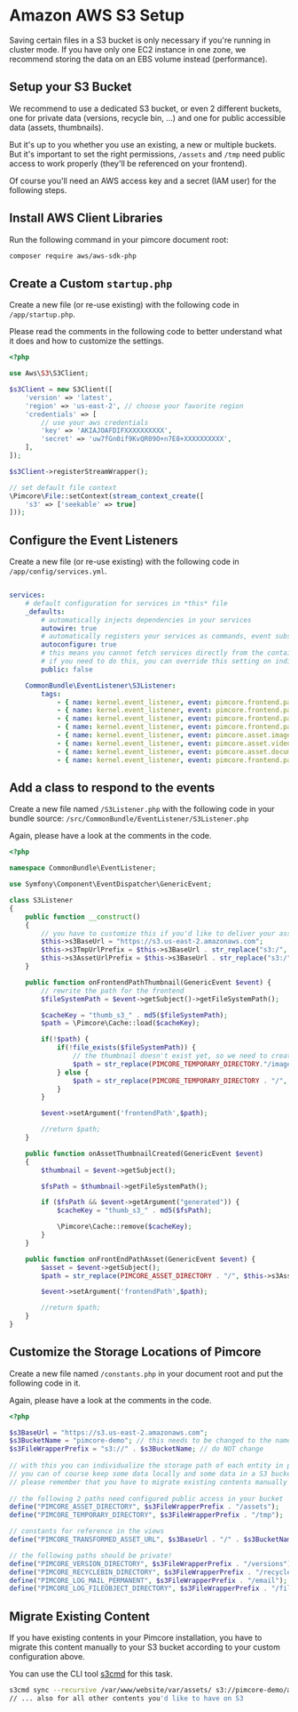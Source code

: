 # Amazon AWS S3 Setup

Saving certain files in a S3 bucket is only necessary if you're running in cluster mode. If you have only one EC2 instance 
in one zone, we recommend storing the data on an EBS volume instead (performance).

##  Setup your S3 Bucket

We recommend to use a dedicated S3 bucket, or even 2 different buckets, one for private data (versions, recycle bin, ...) 
and one for public accessible data (assets, thumbnails).

But it's up to you whether you use an existing, a new or multiple buckets. But it's important to set the right permissions, 
`/assets` and `/tmp` need public access to work properly (they'll be referenced on your frontend).
 
Of course you'll need an AWS access key and a secret (IAM user) for the following steps.

## Install AWS Client Libraries

Run the following command in your pimcore document root:
 
```bash
composer require aws/aws-sdk-php
```

## Create a Custom `startup.php`

Create a new file (or re-use existing) with the following code in `/app/startup.php`. 

Please read the comments in the following code to better understand what it does and how to customize the settings. 

```php
<?php

use Aws\S3\S3Client;

$s3Client = new S3Client([
    'version' => 'latest',
    'region' => 'us-east-2', // choose your favorite region
    'credentials' => [
        // use your aws credentials
        'key' => 'AKIAJOAFDIFXXXXXXXXXX',
        'secret' => 'uw7fGn0if9KvQR09O+n7E8+XXXXXXXXXX',
    ],
]);

$s3Client->registerStreamWrapper();

// set default file context
\Pimcore\File::setContext(stream_context_create([
    's3' => ['seekable' => true]
]));

```

## Configure the Event Listeners

Create a new file (or re-use existing) with the following code in `/app/config/services.yml`.

```yaml

services:
    # default configuration for services in *this* file
    _defaults:
        # automatically injects dependencies in your services
        autowire: true
        # automatically registers your services as commands, event subscribers, etc.
        autoconfigure: true
        # this means you cannot fetch services directly from the container via $container->get()
        # if you need to do this, you can override this setting on individual services
        public: false

    CommonBundle\EventListener\S3Listener:
        tags:
            - { name: kernel.event_listener, event: pimcore.frontend.path.asset.image.thumbnail, method: onFrontendPathThumbnail }
            - { name: kernel.event_listener, event: pimcore.frontend.path.asset.document.image-thumbnail, method: onFrontendPathThumbnail }
            - { name: kernel.event_listener, event: pimcore.frontend.path.asset.video.image-thumbnail, method: onFrontendPathThumbnail }
            - { name: kernel.event_listener, event: pimcore.frontend.path.asset.video.thumbnail, method: onFrontendPathThumbnail }
            - { name: kernel.event_listener, event: pimcore.asset.image.thumbnail, method: onAssetThumbnailCreated }
            - { name: kernel.event_listener, event: pimcore.asset.video.image-thumbnail, method: onAssetThumbnailCreated }
            - { name: kernel.event_listener, event: pimcore.asset.document.image-thumbnail, method: onAssetThumbnailCreated }
            - { name: kernel.event_listener, event: pimcore.frontend.path.asset, method: onFrontEndPathAsset }
```

## Add a class to respond to the events

Create a new file named `/S3Listener.php` with the following code in your bundle source: `/src/CommonBundle/EventListener/S3Listener.php`

Again, please have a look at the comments in the code.

```php
<?php

namespace CommonBundle\EventListener;

use Symfony\Component\EventDispatcher\GenericEvent;

class S3Listener
{
    public function __construct()
    {
        // you have to customize this if you'd like to deliver your assets/thumbnails in your S3 bucket by CloudFront
        $this->s3BaseUrl = "https://s3.us-east-2.amazonaws.com";
        $this->s3TmpUrlPrefix = $this->s3BaseUrl . str_replace("s3:/", "", PIMCORE_TEMPORARY_DIRECTORY);
        $this->s3AssetUrlPrefix = $this->s3BaseUrl . str_replace("s3:/", "", PIMCORE_ASSET_DIRECTORY);
    }

    public function onFrontendPathThumbnail(GenericEvent $event) {
        // rewrite the path for the frontend
        $fileSystemPath = $event->getSubject()->getFileSystemPath();

        $cacheKey = "thumb_s3_" . md5($fileSystemPath);
        $path = \Pimcore\Cache::load($cacheKey);

        if(!$path) {
            if(!file_exists($fileSystemPath)) {
                // the thumbnail doesn't exist yet, so we need to create it on request -> Thumbnail controller plugin
                $path = str_replace(PIMCORE_TEMPORARY_DIRECTORY."/image-thumbnails", "", $fileSystemPath);
            } else {
                $path = str_replace(PIMCORE_TEMPORARY_DIRECTORY . "/", $this->s3TmpUrlPrefix . "/", $fileSystemPath);
            }
        }

        $event->setArgument('frontendPath',$path);

        //return $path;
    }

    public function onAssetThumbnailCreated(GenericEvent $event)
    {
        $thumbnail = $event->getSubject();

        $fsPath = $thumbnail->getFileSystemPath();

        if ($fsPath && $event->getArgument("generated")) {
            $cacheKey = "thumb_s3_" . md5($fsPath);

            \Pimcore\Cache::remove($cacheKey);
        }
    }

    public function onFrontEndPathAsset(GenericEvent $event) {
        $asset = $event->getSubject();
        $path = str_replace(PIMCORE_ASSET_DIRECTORY . "/", $this->s3AssetUrlPrefix . "/", $asset->getFileSystemPath());

        $event->setArgument('frontendPath',$path);

        //return $path;
    }
}
```


## Customize the Storage Locations of Pimcore

Create a new file named `/constants.php` in your document root and put the following code in it.

Again, please have a look at the comments in the code.
 
```php
<?php

$s3BaseUrl = "https://s3.us-east-2.amazonaws.com";
$s3BucketName = "pimcore-demo"; // this needs to be changed to the name of your S3 bucket
$s3FileWrapperPrefix = "s3://" . $s3BucketName; // do NOT change
 
// with this you can individualize the storage path of each entity in pimcore
// you can of course keep some data locally and some data in a S3 bucket - it's completely up to you
// please remember that you have to migrate existing contents manually if you have existing contents
 
// the following 2 paths need configured public access in your bucket
define("PIMCORE_ASSET_DIRECTORY", $s3FileWrapperPrefix . "/assets");
define("PIMCORE_TEMPORARY_DIRECTORY", $s3FileWrapperPrefix . "/tmp");

// constants for reference in the views
define("PIMCORE_TRANSFORMED_ASSET_URL", $s3BaseUrl . "/" . $s3BucketName . "/assets");

// the following paths should be private!
define("PIMCORE_VERSION_DIRECTORY", $s3FileWrapperPrefix . "/versions");
define("PIMCORE_RECYCLEBIN_DIRECTORY", $s3FileWrapperPrefix . "/recyclebin");
define("PIMCORE_LOG_MAIL_PERMANENT", $s3FileWrapperPrefix . "/email");
define("PIMCORE_LOG_FILEOBJECT_DIRECTORY", $s3FileWrapperPrefix . "/fileobjects");
```

## Migrate Existing Content
If you have existing contents in your Pimcore installation, you have to migrate this content manually to your S3 bucket 
according to your custom configuration above. 

You can use the CLI tool [s3cmd](http://s3tools.org/) for this task.

```bash
s3cmd sync --recursive /var/www/website/var/assets/ s3://pimcore-demo/assets/
// ... also for all other contents you'd like to have on S3
```